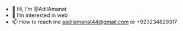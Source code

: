 - 👋 Hi, I’m @AdilAmanat
- 👀 I’m interested in web
- 📫 How to reach me aadilamanat44@gmail.com or +923234829317

<!---
AdilAmanat/AdilAmanat is a ✨ special ✨ repository because its `README.md` (this file) appears on your GitHub profile.
You can click the Preview link to take a look at your changes.
--->
